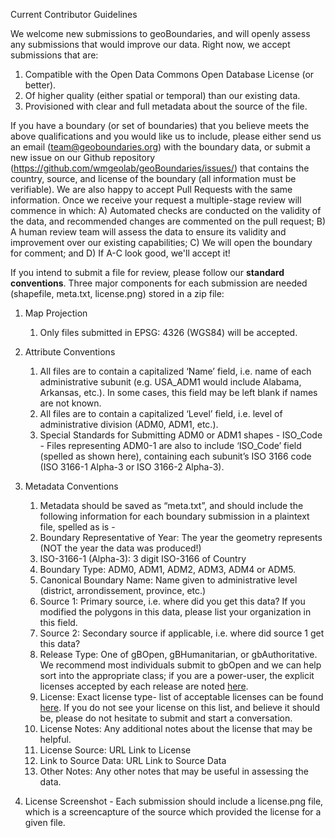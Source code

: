Current Contributor Guidelines

We welcome new submissions to geoBoundaries, and will openly assess any submissions that would improve our data. Right now, we accept submissions that are:



1. Compatible with the Open Data Commons Open Database License (or better). 
2. Of higher quality (either spatial or temporal) than our existing data. 
3. Provisioned with clear and full metadata about the source of the file.

If you have a boundary (or set of boundaries) that you believe meets the above qualifications and you would like us to include, please either send us an email (team@geoboundaries.org) with the boundary data, or submit a new issue on our Github repository (https://github.com/wmgeolab/geoBoundaries/issues/) that contains the country, source, and license of the boundary (all information must be verifiable). We are also happy to accept Pull Requests with the same information. Once we receive your request a multiple-stage review will commence in which: A) Automated checks are conducted on the validity of the data, and recommended changes are commented on the pull request; B) A human review team will assess the data to ensure its validity and improvement over our existing capabilities; C) We will open the boundary for comment; and D) If A-C look good, we'll accept it!

If you intend to submit a file for review, please follow our **standard conventions**. Three major components for each submission are needed (shapefile, meta.txt, license.png) stored in a zip file:



1. Map Projection
	1. Only files submitted in EPSG: 4326 (WGS84) will be accepted.
2. Attribute Conventions
	1. All files are to contain a capitalized ‘Name’ field, i.e. name of each administrative subunit (e.g. USA_ADM1 would include Alabama, Arkansas, etc.).  In some cases, this field may be left blank if names are not known.
	2. All files are to contain a capitalized ‘Level’ field, i.e. level of administrative division (ADM0, ADM1, etc.).  
	3. Special Standards for Submitting ADM0 or ADM1 shapes - ISO_Code - Files representing ADM0-1 are also to include ‘ISO_Code’ field (spelled as shown here), containing each subunit’s ISO 3166 code (ISO 3166-1 Alpha-3 or ISO 3166-2 Alpha-3).

3. Metadata Conventions
    1. Metadata should be saved as “meta.txt”, and should include the following information for each boundary submission in a plaintext file, spelled as is -
    2. Boundary Representative of Year: The year the geometry represents (NOT the year the data was produced!)
    3. ISO-3166-1 (Alpha-3):  3 digit ISO-3166 of Country
    4. Boundary Type: ADM0, ADM1, ADM2, ADM3, ADM4 or ADM5.
    5. Canonical Boundary Name: Name given to administrative level (district, arrondissement, province, etc.)
    6. Source 1: Primary source, i.e. where did you get this data? If you modified the polygons in this data, please list your organization in this field.
    7. Source 2: Secondary source if applicable, i.e. where did source 1 get this data?
    8. Release Type: One of gBOpen, gBHumanitarian, or gbAuthoritative.  We recommend most individuals submit to gbOpen and we can help sort into the appropriate class; if you are a power-user, the explicit licenses accepted by each release are noted [here](https://github.com/wmgeolab/geoBoundaryBot/blob/main/dta/gbLicenses.csv).
    9. License: Exact license type- list of acceptable licenses can be found [here](https://github.com/wmgeolab/geoBoundaryBot/blob/main/dta/gbLicenses.csv).  If you do not see your license on this list, and believe it should be, please do not hesitate to submit and start a conversation.
    10. License Notes: Any additional notes about the license that may be helpful.
    11. License Source: URL Link to License
    12. Link to Source Data: URL Link to Source Data
    13. Other Notes: Any other notes that may be useful in assessing the data.

4. License Screenshot - Each submission should include a license.png file, which is a screencapture of the source which provided the license for a given file.

			
